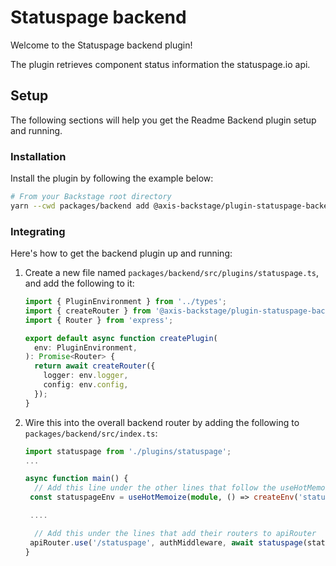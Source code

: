 # Statuspage backend

Welcome to the Statuspage backend plugin!

The plugin retrieves component status information the statuspage.io api.

## Setup

The following sections will help you get the Readme Backend plugin setup and running.

### Installation

Install the plugin by following the example below:

```bash
# From your Backstage root directory
yarn --cwd packages/backend add @axis-backstage/plugin-statuspage-backend
```

### Integrating

Here's how to get the backend plugin up and running:

1. Create a new file named `packages/backend/src/plugins/statuspage.ts`, and add the following to it:

   ```ts
   import { PluginEnvironment } from '../types';
   import { createRouter } from '@axis-backstage/plugin-statuspage-backend';
   import { Router } from 'express';

   export default async function createPlugin(
     env: PluginEnvironment,
   ): Promise<Router> {
     return await createRouter({
       logger: env.logger,
       config: env.config,
     });
   }
   ```

2. Wire this into the overall backend router by adding the following to `packages/backend/src/index.ts`:

   ```ts
   import statuspage from './plugins/statuspage';
   ...

   async function main() {
     // Add this line under the other lines that follow the useHotMemoize pattern
    const statuspageEnv = useHotMemoize(module, () => createEnv('statuspage'));

    ....

     // Add this under the lines that add their routers to apiRouter
    apiRouter.use('/statuspage', authMiddleware, await statuspage(statuspageEnv));
   }
   ```
